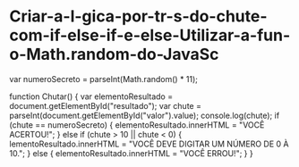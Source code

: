 # Criar-a-l-gica-por-tr-s-do-chute-com-if-else-if-e-else-Utilizar-a-fun-o-Math.random-do-JavaSc

var numeroSecreto = parseInt(Math.random() * 11);

function Chutar() {
  var elementoResultado = document.getElementById("resultado");
  var chute = parseInt(document.getElementById("valor").value);
  console.log(chute);
  if (chute == numeroSecreto) {
    elementoResultado.innerHTML = "VOCÊ ACERTOU!";
  } else if (chute > 10 || chute < 0) {
    lementoResultado.innerHTML = "VOCÊ DEVE DIGITAR UM NÚMERO DE 0 À 10.";
  } else {
    elementoResultado.innerHTML = "VOCÊ ERROU!";
  }
}
